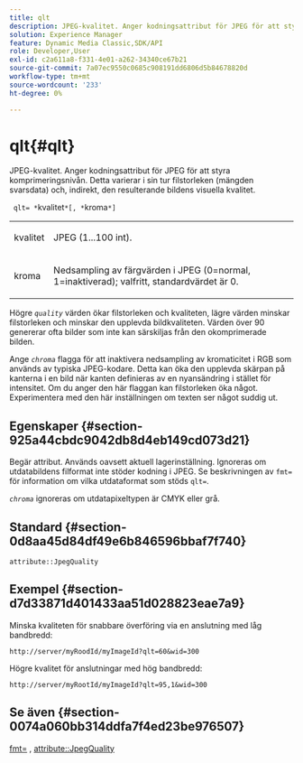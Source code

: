 ```yaml
---
title: qlt
description: JPEG-kvalitet. Anger kodningsattribut för JPEG för att styra komprimeringsnivån. Detta varierar i sin tur filstorleken (mängden svarsdata) och, indirekt, den resulterande bildens visuella kvalitet.
solution: Experience Manager
feature: Dynamic Media Classic,SDK/API
role: Developer,User
exl-id: c2a611a8-f331-4e01-a262-34340ce67b21
source-git-commit: 7a07ec9550c0685c908191dd6806d5b84678820d
workflow-type: tm+mt
source-wordcount: '233'
ht-degree: 0%

---
```


# qlt{#qlt}

JPEG-kvalitet. Anger kodningsattribut för JPEG för att styra komprimeringsnivån. Detta varierar i sin tur filstorleken (mängden svarsdata) och, indirekt, den resulterande bildens visuella kvalitet.

` qlt= *`kvalitet`*[, *`kroma`*]`

<table id="simpletable_FB8090D4BEBF42FD83A64A7AAB6D7F92"> 
 <tr class="strow"> 
  <td class="stentry"> <p> <span class="varname"> kvalitet </span> </p> </td> 
  <td class="stentry"> <p>JPEG (1...100 int). </p> </td> 
 </tr> 
 <tr class="strow"> 
  <td class="stentry"> <p> <span class="varname"> kroma </span> </p> </td> 
  <td class="stentry"> <p>Nedsampling av färgvärden i JPEG (0=normal, 1=inaktiverad); valfritt, standardvärdet är 0. </p> </td> 
 </tr> 
</table>

Högre *`quality`* värden ökar filstorleken och kvaliteten, lägre värden minskar filstorleken och minskar den upplevda bildkvaliteten. Värden över 90 genererar ofta bilder som inte kan särskiljas från den okomprimerade bilden.

Ange *`chroma`* flagga för att inaktivera nedsampling av kromaticitet i RGB som används av typiska JPEG-kodare. Detta kan öka den upplevda skärpan på kanterna i en bild när kanten definieras av en nyansändring i stället för intensitet. Om du anger den här flaggan kan filstorleken öka något. Experimentera med den här inställningen om texten ser något suddig ut.

## Egenskaper {#section-925a44cbdc9042db8d4eb149cd073d21}

Begär attribut. Används oavsett aktuell lagerinställning. Ignoreras om utdatabildens filformat inte stöder kodning i JPEG. Se beskrivningen av `fmt=` för information om vilka utdataformat som stöds `qlt=`.

*`chroma`* ignoreras om utdatapixeltypen är CMYK eller grå.

## Standard {#section-0d8aa45d84df49e6b846596bbaf7f740}

`attribute::JpegQuality`

## Exempel {#section-d7d33871d401433aa51d028823eae7a9}

Minska kvaliteten för snabbare överföring via en anslutning med låg bandbredd:

`http://server/myRoodId/myImageId?qlt=60&wid=300`

Högre kvalitet för anslutningar med hög bandbredd:

`http://server/myRootId/myImageId?qlt=95,1&wid=300`

## Se även {#section-0074a060bb314ddfa7f4ed23be976507}

[fmt=](../../../../../is-api/http-ref/image-serving-api-ref/c-http-protocol-reference/c-command-reference/r-is-http-fmt.md#reference-cdf10043423b45ba9fe15157fb3ae37a) , [attribute::JpegQuality](../../../../../is-api/image-catalog/image-serving-api-ref/c-image-catalog-reference/c-attributes-reference/r-jpegquality.md#reference-4a879e7c46024c8a898a9fd226f9eb09)
